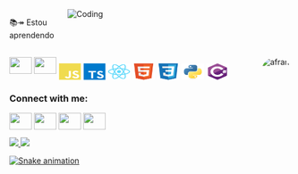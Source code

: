 



<img align="right" alt="Coding" width="400" src="coloque o link aqui">


📚↠ Estou aprendendo

<div style="display: inline_block"><br>
  <img src="https://cdn.jsdelivr.net/gh/devicons/devicon/icons/java/java-original.svg" width="40" height="30"/> 
  <img src="https://cdn.jsdelivr.net/gh/devicons/devicon/icons/linux/linux-original.svg" width="40" height="30"/>
  <img align="center" alt="Afrani-Js" height="30" width="40" src="https://raw.githubusercontent.com/devicons/devicon/master/icons/javascript/javascript-plain.svg">
  <img align="center" alt="Afrani-Ts" height="30" width="40" src="https://raw.githubusercontent.com/devicons/devicon/master/icons/typescript/typescript-plain.svg">
  <img align="center" alt="Afrani-React" height="30" width="40" src="https://raw.githubusercontent.com/devicons/devicon/master/icons/react/react-original.svg">
  <img align="center" alt="Afrani-HTML" height="30" width="40" src="https://raw.githubusercontent.com/devicons/devicon/master/icons/html5/html5-original.svg">
  <img align="center" alt="Afrani-CSS" height="30" width="40" src="https://raw.githubusercontent.com/devicons/devicon/master/icons/css3/css3-original.svg">
  <img align="center" alt="Afrani-Python" height="30" width="40" src="https://raw.githubusercontent.com/devicons/devicon/master/icons/python/python-original.svg">
  <img align="center" alt="Afrani-Csharp" height="30" width="40" src="https://raw.githubusercontent.com/devicons/devicon/master/icons/csharp/csharp-original.svg">
  <img align="right" alt="afrani" height="150" style="border-radius:50px;" 
  src="">
</div>

<h3 align="left">Connect with me:</h3>
<p align="left">
<a href="https://twitter.com/AfranioGuerra" target="blank"><img align="center" src="https://cdn.jsdelivr.net/npm/simple-icons@3.0.1/icons/twitter.svg" alt="" height="30" width="40"/></a>
<a href="seu link" target="blank"><img align="center" src="https://cdn.jsdelivr.net/npm/simple-icons@3.0.1/icons/linkedin.svg" alt="" height="30" width="40" /></a>
<a href="seu link" target="blank"><img align="center" src="https://cdn.jsdelivr.net/npm/simple-icons@3.0.1/icons/instagram.svg" alt="" height="30" width="40" /></a>
<a href="https://www.facebook.com/Desenvolvedo" target="blank"><img align="center" src="https://cdn.jsdelivr.net/npm/simple-icons@3.0.1/icons/facebook.svg" alt="" height="30" width="40" /></a>
</p>

<div>
<a href="https://github.com/afrani/afrani">
<img height="180em" src="https://github-readme-stats.vercel.app/api/top-langs/?username=afrani/afrani-aqui&layout=compact&langs_count=7&theme=dracula"/>
<img height="180em" src="https://github-readme-stats.vercel.app/api?username=afrani/afrani-aqui&show_icons=true&theme=dracula&include_all_commits=true&count_private=true"/>
</div>


![Snake animation](https://github.com/afrani/afrani/blob/output/github-contribution-grid-snake.svg)













